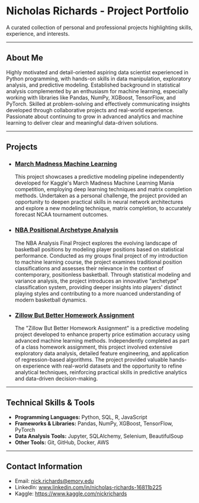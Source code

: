 # Nicholas Richards - Project Portfolio

A curated collection of personal and professional projects highlighting skills, experience, and interests.

---

## About Me

Highly motivated and detail-oriented aspiring data scientist experienced in Python programming, with hands-on skills in data manipulation, exploratory analysis, and predictive modeling. Established background in statistical analysis complemented by an enthusiasm for machine learning, especially working with libraries like Pandas, NumPy, XGBoost, TensorFlow, and PyTorch. Skilled at problem-solving and effectively communicating insights developed through collaborative projects and real-world experience. Passionate about continuing to grow in advanced analytics and machine learning to deliver clear and meaningful data-driven solutions.

---

## Projects

- ### [March Madness Machine Learning](projects/march_madness_machine_learning)
  This project showcases a predictive modeling pipeline independently developed for Kaggle's March Madness Machine Learning Mania competition, employing deep learning techniques and matrix completion methods. Undertaken as a personal challenge, the project provided an opportunity to deepen practical skills in neural network architectures and explore a new modeling technique, matrix completion, to accurately forecast NCAA tournament outcomes. 

- ### [NBA Positional Archetype Analysis](projects/nba_analysis)
  The NBA Analysis Final Project explores the evolving landscape of basketball positions by modeling player positions based on statistical performance. Conducted as my groups final project of my introduction to machine learning course, the project examines traditional position classifications and assesses their relevance in the context of contemporary, positionless basketball. Through statistical modeling and variance analysis, the project introduces an innovative "archetype" classification system, providing deeper insights into players' distinct playing styles and contributing to a more nuanced understanding of modern basketball dynamics.

- ### [Zillow But Better Homework Assignment](projects/housing_pricing_prediction)
  The "Zillow But Better Homework Assignment" is a predictive modeling project developed to enhance property price estimation accuracy using advanced machine learning methods. Independently completed as part of a class homework assignment, this project involved extensive exploratory data analysis, detailed feature engineering, and application of regression-based algorithms. The project provided valuable hands-on experience with real-world datasets and the opportunity to refine analytical techniques, reinforcing practical skills in predictive analytics and data-driven decision-making.

---

## Technical Skills & Tools

- **Programming Languages:** Python, SQL, R, JavaScript
- **Frameworks & Libraries:** Pandas, NumPy, XGBoost, TensorFlow, PyTorch
- **Data Analysis Tools:** Jupyter, SQLAlchemy, Selenium, BeautifulSoup
- **Other Tools:** Git, GitHub, Docker, AWS

---

## Contact Information

- Email: nick.richards@emory.edu 
- LinkedIn: www.linkedin.com/in/nicholas-richards-16811b225
- Kaggle: https://www.kaggle.com/nickrichards


